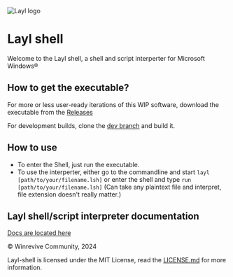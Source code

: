 ![Layl logo](resources/icon.png)

# Layl shell
Welcome to the Layl shell, a shell and script interperter for Microsoft Windows®

## How to get the executable?

For more or less user-ready iterations of this WIP software, download the executable from the [Releases](https://github.com/winrevive/layl-shell/releases)

For development builds, clone the [dev branch](https://github.com/winrevive/layl-shell/tree/dev) and build it.

## How to use

 - To enter the Shell, just run the executable.
 - To use the interperter, either go to the commandline and start ``layl [path/to/your/filename.lsh]`` or enter the shell and type ``run [path/to/your/filename.lsh]`` (Can take any plaintext file and interpret, file extension doesn't really matter.)

## Layl shell/script interpreter documentation

[Docs are located here](docs/contents.md)

© Winrevive Community, 2024

Layl-shell is licensed under the MIT License, read the [LICENSE.md](LICENSE.md) for more information.